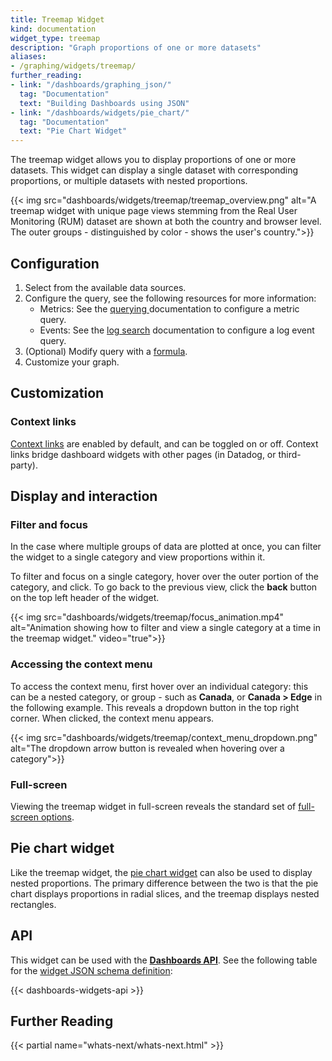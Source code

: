 ```yaml
---
title: Treemap Widget
kind: documentation
widget_type: treemap
description: "Graph proportions of one or more datasets"
aliases:
- /graphing/widgets/treemap/
further_reading:
- link: "/dashboards/graphing_json/"
  tag: "Documentation"
  text: "Building Dashboards using JSON"
- link: "/dashboards/widgets/pie_chart/"
  tag: "Documentation"
  text: "Pie Chart Widget"
---
```


The treemap widget allows you to display proportions of one or more datasets. This widget can display a single dataset with corresponding proportions, or multiple datasets with nested proportions.

{{< img src="dashboards/widgets/treemap/treemap_overview.png" alt="A treemap widget with unique page views stemming from the Real User Monitoring (RUM) dataset are shown at both the country and browser level. The outer groups - distinguished by color - shows the user's country.">}}

## Configuration

1. Select from the available data sources. 
2. Configure the query, see the following resources for more information:
    * Metrics: See the [querying ][1] documentation to configure a metric query.
    * Events: See the [log search][2] documentation to configure a log event query.
3. (Optional) Modify query with a [formula][3].
4. Customize your graph.

## Customization

### Context links

[Context links][4] are enabled by default, and can be toggled on or off. Context links bridge dashboard widgets with other pages (in Datadog, or third-party).

## Display and interaction

### Filter and focus

In the case where multiple groups of data are plotted at once, you can filter the widget to a single category and view proportions within it.

To filter and focus on a single category, hover over the outer portion of the category, and click. To go back to the previous view, click the **back** button on the top left header of the widget.

{{< img src="dashboards/widgets/treemap/focus_animation.mp4" alt="Animation showing how to filter and view a single category at a time in the treemap widget." video="true">}}

### Accessing the context menu

To access the context menu, first hover over an individual category: this can be a nested category, or group - such as **Canada**, or **Canada > Edge** in the following example. This reveals a dropdown button in the top right corner. When clicked, the context menu appears.

{{< img src="dashboards/widgets/treemap/context_menu_dropdown.png" alt="The dropdown arrow button is revealed when hovering over a category">}}

### Full-screen

Viewing the treemap widget in full-screen reveals the standard set of [full-screen options][5].

## Pie chart widget

Like the treemap widget, the [pie chart widget][8] can also be used to display nested proportions. The primary difference between the two is that the pie chart displays proportions in radial slices, and the treemap displays nested rectangles.

## API

This widget can be used with the **[Dashboards API][6]**. See the following table for the [widget JSON schema definition][7]:

{{< dashboards-widgets-api >}}

## Further Reading

{{< partial name="whats-next/whats-next.html" >}}

[1]: /dashboards/querying
[2]: /logs/explorer/search_syntax/
[3]: /dashboards/functions/
[4]: /dashboards/guide/context-links/
[5]: /dashboards/widgets/#full-screen
[6]: /api/latest/dashboards/
[7]: /dashboards/graphing_json/widget_json/
[8]: /dashboards/widgets/pie_chart/
